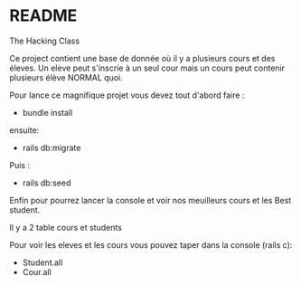 # README

The Hacking Class

Ce project contient une base de donnée où il y a plusieurs cours et des éleves. Un eleve peut s'inscrie à un seul cour mais un cours peut contenir plusieurs élève NORMAL quoi.

Pour lance ce magnifique projet vous devez tout d'abord faire :

- bundle install

ensuite: 

- rails db:migrate

Puis :

- rails db:seed

Enfin pour pourrez lancer la console et voir nos meuilleurs cours et les Best student.

Il y a 2 table cours et students 

Pour voir les eleves et les cours vous pouvez taper dans la console (rails c):

- Student.all
- Cour.all
